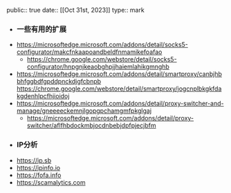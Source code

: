public:: true
date:: [[Oct 31st, 2023]] 
type:: mark

- ### 一些有用的扩展
- https://microsoftedge.microsoft.com/addons/detail/socks5-configurator/makcfnkaapoandbeldfnmamikefoafao
	- https://chrome.google.com/webstore/detail/socks5-configurator/hnpgnjkeaobghpjjhaiemlahikgmnghb
- https://microsoftedge.microsoft.com/addons/detail/smartproxy/canbjhbbhfggbdfgpddpnckdjgfcbnpb
  https://chrome.google.com/webstore/detail/smartproxy/jogcnplbkgkfdakgdenhlpcfhjioidoj
- https://microsoftedge.microsoft.com/addons/detail/proxy-switcher-and-manage/gneeeeckemnjlgopgpchamgmfpkglgaj
	- https://microsoftedge.microsoft.com/addons/detail/proxy-switcher/aflfhbdockmbjocdnbebjdpfpjecjbfm
- ### IP分析
- https://ip.sb
- https://ipinfo.io
- https://fofa.info
- https://scamalytics.com